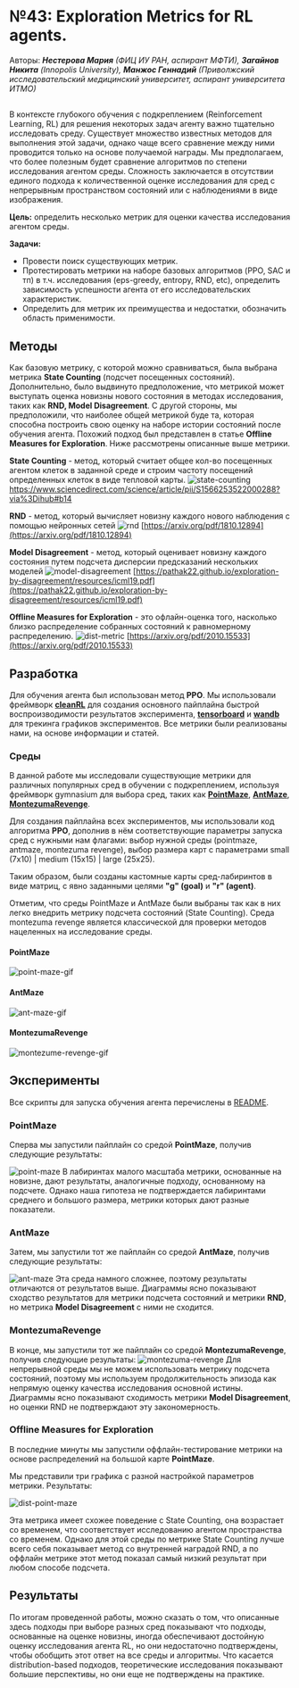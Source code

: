 
# №43: Exploration Metrics for RL agents.

Авторы: ***Нестерова Мария** (ФИЦ ИУ РАН, аспирант МФТИ), **Загайнов Никита** (Innopolis University), **Манжос Геннадий** (Приволжский исследовательский медицинский университет, аспирант университета ИТМО)*

##


В контексте глубокого обучения с подкреплением (Reinforcement Learning, RL) для решения некоторых задач агенту важно тщательно исследовать среду. Существует множество известных методов для выполнения этой задачи, однако чаще всего сравнение между ними проводится только на основе получаемой награды. Мы предполагаем, что более полезным будет сравнение алгоритмов по степени исследования агентом среды. Сложность заключается в отсутствии единого подхода к количественной оценке исследования для сред с непрерывным пространством состояний или с наблюдениями в виде изображения.

**Цель:** определить несколько метрик для оценки качества исследования агентом среды.

**Задачи:**
- Провести поиск существующих метрик.
- Протестировать метрики на наборе базовых алгоритмов (PPO, SAC и тп) в т.ч. исследования (eps-greedy, entropy, RND, etc), определить зависимость успешности агента от его исследовательских характеристик.
- Определить для метрик их преимущества и недостатки, обозначить область применимости.


## Методы
Как базовую метрику, с которой можно сравниваться, была выбрана метрика **State Counting** (подсчет посещенных состояний).
Дополнительно, было выдвинуто предположение, что метрикой может выступать оценка новизны нового состояния в методах исследования, таких как **RND, Model Disagreement**. С другой стороны, мы предположили, что наиболее общей метрикой буде та, которая способна построить свою оценку на наборе истории состояний после обучения агента. Похожий подход был представлен в статье **Offline Measures for Exploration**. Ниже рассмотрены описанные выше метрики.


**State Counting** - метод, который считает общее кол-во посещенных агентом клеток в заданной среде и строим частоту посещений определенных клеток в виде тепловой карты.
![state-counting](public/state-counting.png)
 https://www.sciencedirect.com/science/article/pii/S1566253522000288?via%3Dihub#b14

**RND** - метод, который вычисляет новизну каждого нового наблюдения с помощью нейронных сетей
![rnd](public/rnd.png)
 [https://arxiv.org/pdf/1810.12894](https://arxiv.org/pdf/1810.12894)

**Model Disagreement** - метод, который оценивает новизну каждого состояния путем подсчета дисперсии предсказаний нескольких моделей 
![model-disagreement](public/model-disagreement.png)
[https://pathak22.github.io/exploration-by-disagreement/resources/icml19.pdf](https://pathak22.github.io/exploration-by-disagreement/resources/icml19.pdf)

**Offline Measures for Exploration** - это офлайн-оценка того, насколько близко распределение собранных состояний к равномерному распределению.
![dist-metric](public/dist-metric.png)
[https://arxiv.org/pdf/2010.15533](https://arxiv.org/pdf/2010.15533)

## Разработка

Для обучения агента был использован метод **PPO**. Мы использовали фреймворк [**cleanRL**](https://docs.cleanrl.dev/) для создания основного пайплайна быстрой воспроизводимости результатов эксперимента, [**tensorboard**](https://www.tensorflow.org/tensorboard) и [**wandb**](https://wandb.ai/site) для трекинга графиков экспериментов. 
Все метрики были реализованы нами, на основе информации и статей.

### Среды
В данной работе мы исследовали существующие метрики для различных популярных сред в обучении с подкреплением, используя фреймворк gymnasium для выбора сред, таких как [**PointMaze**](https://robotics.farama.org/envs/maze/point_maze), [**AntMaze**](https://robotics.farama.org/envs/maze/ant_maze), [**MontezumaRevenge**](https://gymnasium.farama.org/environments/atari/montezuma_revenge/). 

Для создания пайплайна всех экспериментов, мы использовали код алгоритма **PPO**, дополнив в нём соответствующие параметры запуска сред с нужными нам флагами: выбор нужной среды (pointmaze, antmaze, montezuma revenge), выбор размера карт с параметрами small (7x10) | medium (15x15) | large (25x25). 

Таким образом, были созданы кастомные карты сред-лабиринтов в виде матриц, с явно заданными целями **"g" (goal)** и **"r" (agent)**. 

Отметим, что среды PointMaze и AntMaze были выбраны так как в них легко внедрить метрику подсчета состояний (State Counting). Среда montezuma revenge является классической для проверки методов нацеленных на исследование среды.

#### PointMaze
![point-maze-gif](public/point-maze.gif)

#### AntMaze
![ant-maze-gif](public/ant-maze.gif)

#### MontezumaRevenge
![montezume-revenge-gif](public/montezuma-revenge.gif)

## Эксперименты

Все скрипты для запуска обучения агента перечислены в [README](README.md).

### PointMaze
Сперва мы запустили пайплайн со средой **PointMaze**, получив следующие результаты: 

![point-maze](public/point-maze.png)
В лабиринтах малого масштаба метрики, основанные на новизне, дают результаты, аналогичные подходу, основанному на подсчете. Однако наша гипотеза не подтверждается лабиринтами среднего и большого размера, метрики которых дают разные показатели.

### AntMaze
Затем, мы запустили тот же пайплайн со средой **AntMaze**, получив следующие результаты:

![ant-maze](public/ant-maze.png)
Эта среда намного сложнее, поэтому результаты отличаются от результатов выше. Диаграммы ясно показывают сходство результатов для метрики подсчета состояний и метрики **RND**, но метрика **Model Disagreement** с ними не сходится.

### MontezumaRevenge
В конце, мы запустили тот же пайплайн со средой **MontezumaRevenge**, получив следующие результаты:
![montezuma-revenge](public/montezuma-revenge.png)
Для непрерывной среды мы не можем использовать метрику подсчета состояний, поэтому мы используем продолжительность эпизода как непрямую оценку качества исследования основной истины. Диаграммы ясно показывают сходимость метрики **Model Disagreement**, но оценки RND не подтверждают эту закономерность.

### Offline Measures for Exploration
В последние минуты мы запустили оффлайн-тестирование метрики на основе распределений на большой карте **PointMaze**. 

Мы представили три графика с разной настройкой параметров метрики. Результаты:

![dist-point-maze](public/dist-point-maze.png)

Эта метрика имеет схожее поведение с State Counting, она возрастает со временем, что соответствует исследованию агентом пространства со временем. Однако для этой среды по метрике State Counting лучше всего себя показывает метод со внутренней наградой RND, а по оффлайн метрике этот метод показал самый низкий результат при любом способе подсчета.

## Результаты

По итогам проведенной работы, можно сказать о том, что описанные здесь подходы при выборе разных сред показывают что подходы, основанные на оценке новизны, иногда обеспечивают достойную оценку исследования агента RL, но они недостаточно подтверждены, чтобы обобщить этот ответ на все среды и алгоритмы. Что касается distribution-based подходов, теоретические исследования показывают большие перспективы, но они еще не подтверждены на практике. 
